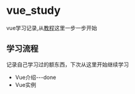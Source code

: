 # vue_study
vue学习记录,从[教程][1]这里一步一步开始

## 学习流程

记录自己学习过的额东西，下次从这里开始继续学习

* Vue介绍---done
* Vue实例







[1]: https://cn.vuejs.org/v2/guide/